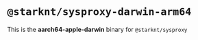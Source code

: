 # `@starknt/sysproxy-darwin-arm64`

This is the **aarch64-apple-darwin** binary for `@starknt/sysproxy`
